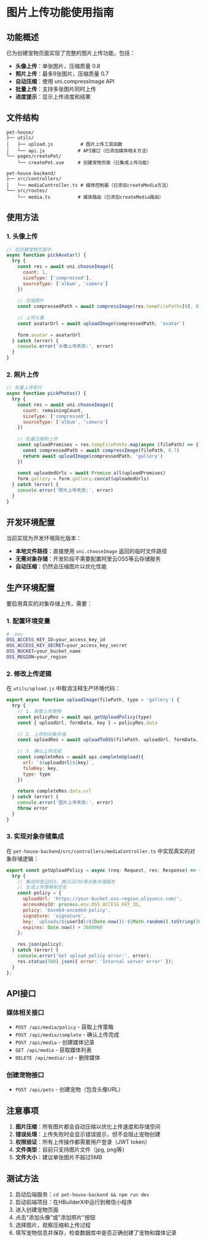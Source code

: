 # 图片上传功能使用指南

## 功能概述

已为创建宠物页面实现了完整的图片上传功能，包括：

- **头像上传**：单张图片，压缩质量 0.8
- **照片上传**：最多9张图片，压缩质量 0.7
- **自动压缩**：使用 uni.compressImage API
- **批量上传**：支持多张图片同时上传
- **进度提示**：显示上传进度和结果

## 文件结构

```
pet-house/
├── utils/
│   ├── upload.js          # 图片上传工具函数
│   └── api.js            # API接口（已添加媒体相关方法）
└── pages/createPet/
    └── createPet.vue     # 创建宠物页面（已集成上传功能）

pet-house-backend/
├── src/controllers/
│   └── mediaController.ts # 媒体控制器（已添加createMedia方法）
└── src/routes/
    └── media.ts          # 媒体路由（已添加createMedia路由）
```

## 使用方法

### 1. 头像上传

```javascript
// 在创建宠物页面中
async function pickAvatar() {
  try {
    const res = await uni.chooseImage({
      count: 1,
      sizeType: ['compressed'],
      sourceType: ['album', 'camera']
    })
    
    // 压缩图片
    const compressedPath = await compressImage(res.tempFilePaths[0], 0.8)
    
    // 上传头像
    const avatarUrl = await uploadImage(compressedPath, 'avatar')
    
    form.avatar = avatarUrl
  } catch (error) {
    console.error('头像上传失败:', error)
  }
}
```

### 2. 照片上传

```javascript
// 批量上传照片
async function pickPhotos() {
  try {
    const res = await uni.chooseImage({
      count: remainingCount,
      sizeType: ['compressed'],
      sourceType: ['album', 'camera']
    })
    
    // 批量压缩和上传
    const uploadPromises = res.tempFilePaths.map(async (filePath) => {
      const compressedPath = await compressImage(filePath, 0.7)
      return await uploadImage(compressedPath, 'gallery')
    })
    
    const uploadedUrls = await Promise.all(uploadPromises)
    form.gallery = form.gallery.concat(uploadedUrls)
  } catch (error) {
    console.error('照片上传失败:', error)
  }
}
```

## 开发环境配置

当前实现为开发环境简化版本：

- **本地文件路径**：直接使用 `uni.chooseImage` 返回的临时文件路径
- **无需对象存储**：开发阶段不需要配置阿里云OSS等云存储服务
- **自动压缩**：仍然会压缩图片以优化性能

## 生产环境配置

要启用真实的对象存储上传，需要：

### 1. 配置环境变量

```bash
# .env
OSS_ACCESS_KEY_ID=your_access_key_id
OSS_ACCESS_KEY_SECRET=your_access_key_secret
OSS_BUCKET=your_bucket_name
OSS_REGION=your_region
```

### 2. 修改上传逻辑

在 `utils/upload.js` 中取消注释生产环境代码：

```javascript
export async function uploadImage(filePath, type = 'gallery') {
  try {
    // 1. 获取上传策略
    const policyRes = await api.getUploadPolicy(type)
    const { uploadUrl, formData, key } = policyRes.data
    
    // 2. 上传到对象存储
    const uploadRes = await uploadToOSS(filePath, uploadUrl, formData, key)
    
    // 3. 确认上传完成
    const completeRes = await api.completeUpload({
      url: `${uploadUrl}${key}`,
      fileKey: key,
      type: type
    })
    
    return completeRes.data.url
  } catch (error) {
    console.error('图片上传失败:', error)
    throw error
  }
}
```

### 3. 实现对象存储集成

在 `pet-house-backend/src/controllers/mediaController.ts` 中实现真实的对象存储逻辑：

```javascript
export const getUploadPolicy = async (req: Request, res: Response) => {
  try {
    // 集成阿里云OSS、腾讯云COS等对象存储服务
    // 生成上传策略和签名
    const policy = {
      uploadUrl: 'https://your-bucket.oss-region.aliyuncs.com/',
      accessKeyId: process.env.OSS_ACCESS_KEY_ID,
      policy: 'base64-encoded-policy',
      signature: 'signature',
      key: `uploads/${userId}/${Date.now()}-${Math.random().toString(36).substr(2, 9)}`,
      expires: Date.now() + 3600000
    };
    
    res.json(policy);
  } catch (error) {
    console.error('Get upload policy error:', error);
    res.status(500).json({ error: 'Internal server error' });
  }
};
```

## API接口

### 媒体相关接口

- `POST /api/media/policy` - 获取上传策略
- `POST /api/media/complete` - 确认上传完成
- `POST /api/media` - 创建媒体记录
- `GET /api/media` - 获取媒体列表
- `DELETE /api/media/:id` - 删除媒体

### 创建宠物接口

- `POST /api/pets` - 创建宠物（包含头像URL）

## 注意事项

1. **图片压缩**：所有图片都会自动压缩以优化上传速度和存储空间
2. **错误处理**：上传失败时会显示错误提示，但不会阻止宠物创建
3. **权限验证**：所有上传操作都需要用户登录（JWT token）
4. **文件类型**：目前只支持图片文件（jpg, png等）
5. **文件大小**：建议单张图片不超过5MB

## 测试方法

1. 启动后端服务：`cd pet-house-backend && npm run dev`
2. 启动前端项目：在HBuilderX中运行到微信小程序
3. 进入创建宠物页面
4. 点击"添加头像"或"添加照片"按钮
5. 选择图片，观察压缩和上传过程
6. 填写宠物信息并保存，检查数据库中是否正确创建了宠物和媒体记录
